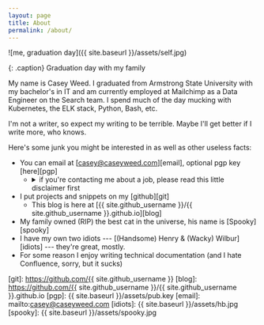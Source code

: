 ```yaml
---
layout: page
title: About
permalink: /about/
---
```


![me, graduation day]({{ site.baseurl }}/assets/self.jpg)

{: .caption}
Graduation day with my family

My name is Casey Weed. I graduated from Armstrong State University with my bachelor's in IT and am currently employed at Mailchimp as a Data Engineer on the Search team. I spend much of the day mucking with Kubernetes, the ELK stack, Python, Bash, etc.

I'm not a writer, so expect my writing to be terrible. Maybe I'll get better if I write more, who knows.

Here's some junk you might be interested in as well as other useless facts:

* You can email at [casey@caseyweed.com][email], optional pgp key [here][pgp]
    * <details>
        <summary>if you're contacting me about a job, please read this little disclaimer first</summary>
        <p>I work primarily with Elasticsearch, Python and Linux. I utilize Kubernetes, Kafka and a few other technologies and have <i>some</i> experience with GCP. I have no professional expertise with SQL, so just know if your job description contains "expert in SQL" or similar language, I'm probably going to tell you no.</p>
        <p>I'm a systems & infrastructure kind of person. I like writing scripts, tooling and generally things that have measurable impact on customers' day-to-day life (internal or external). I'm not a business intelligence or data science kind of person.</p>
        <p>That's all, thanks for reading!</p>
      </details>
* I put projects and snippets on my [github][git]
    * This blog is here at [{{ site.github_username }}/{{ site.github_username }}.github.io][blog]
* My family owned (RIP) the best cat in the universe, his name is [Spooky][spooky]
* I have my own two idiots --- [(Handsome) Henry & (Wacky) Wilbur][idiots] --- they're great, mostly.
* For some reason I enjoy writing technical documentation (and I hate Confluence, sorry, but it sucks)

[git]: https://github.com/{{ site.github_username }}
[blog]: https://github.com/{{ site.github_username }}/{{ site.github_username }}.github.io
[pgp]: {{ site.baseurl }}/assets/pub.key
[email]: mailto:casey@caseyweed.com
[idiots]: {{ site.baseurl }}/assets/hb.jpg
[spooky]: {{ site.baseurl }}/assets/spooky.jpg
